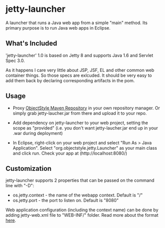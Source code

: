 jetty-launcher
==============

A launcher that runs a Java web app from a simple "main" method. Its primary purpose is to run Java web apps in Eclipse.

What's Included
---------------

'jetty-launcher' 1.0 is based on Jetty 8 and supports Java 1.6 and Servlet Spec 3.0. 

As it happens I care very little about JSP, JSF, EL and other common web container things. So those specs are exlcuded. It should be very easy to add them back by declaring corresponding artifacts in the pom.

Usage
-----

* Proxy [ObjectStyle Maven Repository](http://maven.objectstyle.org/nexus/content/repositories/releases/) in your own repository manager. Or simply grab jetty-laucher.jar from there and upload it to your repo.

* Add dependency on jetty-launcher to your web project, setting the scope as "provided" (i.e. you don't want jetty-laucher.jar end up in your .war during deployment)

* In Eclipse, right-click on your web project and select "Run As > Java Application". Select "org.objectstyle.jetty.Launcher" as your main class and click run. Check your app at (http://localhost:8080/)

Customization
-------------

jetty-launcher supports 2 properties that can be passed on the command line with "-D":

* os.jetty.context - the name of the webapp context. Default is "/"
* os.jetty.port - the port to listen on. Default is "8080"

Web application configuration (including the context name) can be done by adding jetty-web.xml file to "WEB-INF/" folder. Read more about the format [here](http://wiki.eclipse.org/Jetty/Reference/jetty-web.xml).

